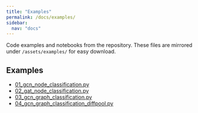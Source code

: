 ```yaml
---
title: "Examples"
permalink: /docs/examples/
sidebar:
  nav: "docs"
---
```


Code examples and notebooks from the repository. These files are mirrored under `/assets/examples/` for easy download.

## Examples

- [01_gcn_node_classification.py](/assets/examples/examples/01_gcn_node_classification.py)
- [02_gat_node_classification.py](/assets/examples/examples/02_gat_node_classification.py)
- [03_gcn_graph_classification.py](/assets/examples/examples/03_gcn_graph_classification.py)
- [04_gcn_graph_classification_diffpool.py](/assets/examples/examples/04_gcn_graph_classification_diffpool.py)
